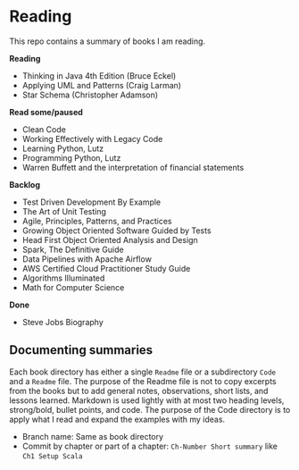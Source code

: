 # Reading

This repo contains a summary of books I am reading.

**Reading**

* Thinking in Java 4th Edition (Bruce Eckel)
* Applying UML and Patterns (Craig Larman)
* Star Schema (Christopher Adamson)

**Read some/paused**

* Clean Code
* Working Effectively with Legacy Code
* Learning Python, Lutz
* Programming Python, Lutz
* Warren Buffett and the interpretation of financial statements


**Backlog**

* Test Driven Development By Example
* The Art of Unit Testing
* Agile, Principles, Patterns, and Practices
* Growing Object Oriented Software Guided by Tests
* Head First Object Oriented Analysis and Design
* Spark, The Definitive Guide
* Data Pipelines with Apache Airflow
* AWS Certified Cloud Practitioner Study Guide
* Algorithms Illuminated
* Math for Computer Science


**Done**

* Steve Jobs Biography

## Documenting summaries

Each book directory has either a single `Readme` file or a subdirectory `Code` and a `Readme` file. The purpose of the Readme file is not to copy excerpts from the books but to add general notes, observations, short lists, and lessons learned. Markdown is used lightly with at most two heading levels, strong/bold, bullet points, and code. The purpose of the Code directory is to apply what I read and expand the examples with my ideas.

* Branch name: Same as book directory
* Commit by chapter or part of a chapter: `Ch-Number Short summary` like `Ch1 Setup Scala`
